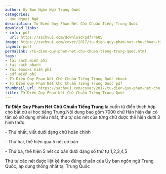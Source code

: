 ```yaml
---
author: Ủy Ban Ngôn Ngữ Trung Quốc
categories:
- Học Ngoại Ngữ
description: Từ Điển Quy Phạm Nét Chữ Chuẩn Tiếng Trung Quốc
download_links:
- info: pdf
  url: https://sachvui.com/download/pdf/4605
image: https://sachvui.com/cover/2017/tu-dien-quy-pham-net-chu-chuan-tieng-trung-quoc.jpg
layout: post
permalink: /tu-dien-quy-pham-net-chu-chuan-tieng-trung-quoc.html
tags:
- tải sách miễn phí
- tải sách nhanh
- tải ebooks miễn phí
- pdf miễn phí
- Từ Điển Quy Phạm Nét Chữ Chuẩn Tiếng Trung Quốc ebook
- Từ Điển Quy Phạm Nét Chữ Chuẩn Tiếng Trung Quốc pdf
thumbnail_url: https://sachvui.com/cover/2017/tu-dien-quy-pham-net-chu-chuan-tieng-trung-quoc.jpg
title: Từ Điển Quy Phạm Nét Chữ Chuẩn Tiếng Trung Quốc
---
```


 <div class="item-desc text-justify"> <p><strong>Từ Điển Quy Phạm Nét Chữ Chuẩn Tiếng Trung</strong> là cuốn từ điển thích hợp cho bất cứ ai học tiếng Trung.Nội dung bao gồm 7000 chữ Hán hiện đại có tần số sử dụng nhiều nhất, thứ tự các nét của từng chữ được thể hiện dưới 3 hình thức:</p><p>- Thứ nhất, viết dưới dạng chữ hoàn chỉnh</p><p>- Thứ hai, thể hiện qua 5 nét cơ bản</p><p>- Thứ ba, thể hiện 5 nét cơ bản dưới dạng số thứ tự 1,2,3,4,5</p><p>Thứ tự các nét được liệt kê theo đúng chuẩn của Ủy ban ngôn ngữ Trung Quốc, áp dụng thống nhất tại Trung Quốc</p> </div>